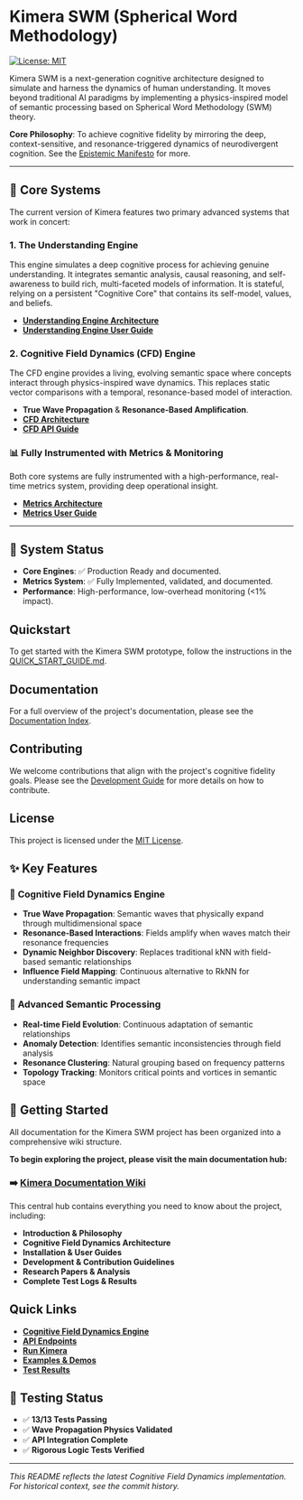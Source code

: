 # Kimera SWM (Spherical Word Methodology)

[![License: MIT](https://img.shields.io/badge/License-MIT-yellow.svg)](https://opensource.org/licenses/MIT)

Kimera SWM is a next-generation cognitive architecture designed to simulate and harness the dynamics of human understanding. It moves beyond traditional AI paradigms by implementing a physics-inspired model of semantic processing based on Spherical Word Methodology (SWM) theory.

**Core Philosophy**: To achieve cognitive fidelity by mirroring the deep, context-sensitive, and resonance-triggered dynamics of neurodivergent cognition. See the [Epistemic Manifesto](EPISTEMIC_MANIFESTO.txt) for more.

---

## 🚀 **Core Systems**

The current version of Kimera features two primary advanced systems that work in concert:

### 1. The Understanding Engine
This engine simulates a deep cognitive process for achieving genuine understanding. It integrates semantic analysis, causal reasoning, and self-awareness to build rich, multi-faceted models of information. It is stateful, relying on a persistent "Cognitive Core" that contains its self-model, values, and beliefs.
-   **[Understanding Engine Architecture](docs/01_architecture/modules/understanding_engine.md)**
-   **[Understanding Engine User Guide](docs/02_User_Guides/understanding_engine.md)**

### 2. Cognitive Field Dynamics (CFD) Engine
The CFD engine provides a living, evolving semantic space where concepts interact through physics-inspired wave dynamics. This replaces static vector comparisons with a temporal, resonance-based model of interaction.
-   **True Wave Propagation** & **Resonance-Based Amplification**.
-   **[CFD Architecture](docs/01_architecture/cognitive_field_dynamics.md)**
-   **[CFD API Guide](docs/02_User_Guides/cognitive_field_api.md)**

### 📊 **Fully Instrumented with Metrics & Monitoring**
Both core systems are fully instrumented with a high-performance, real-time metrics system, providing deep operational insight.
-   **[Metrics Architecture](docs/01_architecture/modules/metrics_system.md)**
-   **[Metrics User Guide](docs/02_User_Guides/cognitive_field_metrics.md)**

---

## 🧪 System Status
-   **Core Engines**: ✅ Production Ready and documented.
-   **Metrics System**: ✅ Fully Implemented, validated, and documented.
-   **Performance**: High-performance, low-overhead monitoring (<1% impact).

##  Quickstart
To get started with the Kimera SWM prototype, follow the instructions in the [QUICK_START_GUIDE.md](QUICK_START_GUIDE.md).

## Documentation
For a full overview of the project's documentation, please see the [Documentation Index](docs/index.md).

## Contributing
We welcome contributions that align with the project's cognitive fidelity goals. Please see the [Development Guide](docs/03_development/README.md) for more details on how to contribute.

## License
This project is licensed under the [MIT License](LICENSE).

## ✨ Key Features

### 🌊 **Cognitive Field Dynamics Engine**
- **True Wave Propagation**: Semantic waves that physically expand through multidimensional space
- **Resonance-Based Interactions**: Fields amplify when waves match their resonance frequencies  
- **Dynamic Neighbor Discovery**: Replaces traditional kNN with field-based semantic relationships
- **Influence Field Mapping**: Continuous alternative to RkNN for understanding semantic impact

### 🧠 **Advanced Semantic Processing**
- **Real-time Field Evolution**: Continuous adaptation of semantic relationships
- **Anomaly Detection**: Identifies semantic inconsistencies through field analysis
- **Resonance Clustering**: Natural grouping based on frequency patterns
- **Topology Tracking**: Monitors critical points and vortices in semantic space

## 🚀 Getting Started

All documentation for the Kimera SWM project has been organized into a comprehensive wiki structure.

**To begin exploring the project, please visit the main documentation hub:**

### ➡️ [**Kimera Documentation Wiki**](./docs/index.md)

This central hub contains everything you need to know about the project, including:

-   **Introduction & Philosophy**
-   **Cognitive Field Dynamics Architecture**
-   **Installation & User Guides**
-   **Development & Contribution Guidelines**
-   **Research Papers & Analysis**
-   **Complete Test Logs & Results**

## Quick Links

-   **[Cognitive Field Dynamics Engine](./backend/engines/cognitive_field_dynamics.py)**
-   **[API Endpoints](./backend/api/cognitive_field_routes.py)**
-   **[Run Kimera](./run_kimera.py)**
-   **[Examples & Demos](./examples)**
-   **[Test Results](./docs/05_test_results/)**

## 🧪 Testing Status

- ✅ **13/13 Tests Passing**
- ✅ **Wave Propagation Physics Validated**
- ✅ **API Integration Complete**
- ✅ **Rigorous Logic Tests Verified**

---

*This README reflects the latest Cognitive Field Dynamics implementation. For historical context, see the commit history.*
